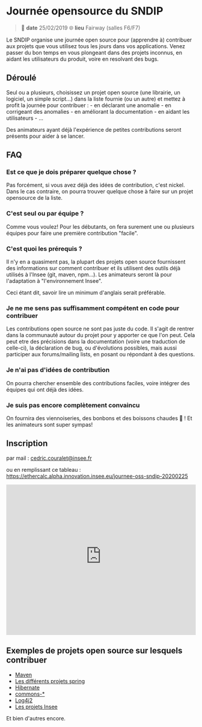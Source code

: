 # Journée opensource du SNDIP


> :calendar: **date** 25/02/2019
> :globe_with_meridians: **lieu** Fairway (salles F6/F7)

Le SNDIP organise une journée open source pour (apprendre à) contribuer aux projets que vous utilisez tous les jours dans vos applications.
Venez passer du bon temps en vous plongeant dans des projets inconnus, en aidant les utilisateurs du produit, voire en resolvant des bugs.

## Déroulé 

Seul ou a plusieurs, choisissez un projet open source (une librairie, un logiciel, un simple script...) dans la liste fournie (ou un autre) et mettez à profit la journée pour contribuer : 
    - en déclarant une anomalie
    - en corrigeant des anomalies
    - en améliorant la documentation
    - en aidant les utilisateurs
    - ...
    
Des animateurs ayant déjà l'expérience de petites contributions seront présents pour aider à se lancer.

## FAQ

### Est ce que je dois préparer quelque chose ?

Pas forcément, si vous avez déjà des idées de contribution, c'est nickel. Dans le cas contraire, on pourra trouver quelque chose à faire sur un projet opensource de la liste.

### C'est seul ou par équipe ?

Comme vous voulez! Pour les débutants, on fera surement une ou plusieurs équipes pour faire une première contribution "facile".

### C'est quoi les prérequis ?

Il n'y en a quasiment pas, la plupart des projets open source fournissent des informations sur comment contribuer et ils utilisent des outils déjà utilisés à l'Insee (git, maven, npm...). Les animateurs seront là pour l'adaptation à "l'environnement Insee".

Ceci étant dit, savoir lire un minimum d'anglais serait préférable.

### Je ne me sens pas suffisamment compétent en code pour contribuer

Les contributions open source ne sont pas juste du code. Il s'agit de rentrer dans la communauté autour du projet pour y apporter ce que l'on peut. Cela peut etre des précisions dans la documentation (voire une traduction de celle-ci), la déclaration de bug, ou d'évolutions possibles, mais aussi participer aux forums/mailing lists, en posant ou répondant à des questions.

### Je n'ai pas d'idées de contribution

On pourra chercher ensemble des contributions faciles, voire intégrer des équipes qui ont déjà des idées.

### Je suis pas encore complètement convaincu

On fournira des viennoiseries, des bonbons et des boissons chaudes 🥐 ! Et les animateurs sont super sympas! 

## Inscription

par mail : cedric.couralet@insee.fr

ou en remplissant ce tableau : 
https://ethercalc.alpha.innovation.insee.eu/journee-oss-sndip-20200225

<iframe src="https://ethercalc.alpha.innovation.insee.eu/journee-oss-sndip-20200225/view" width="100%" height="400" frameborder=0 ></iframe>


## Exemples de projets open source sur lesquels contribuer

* [Maven](http://maven.apache.org/guides/development/guide-helping.html)
* [Les différents projets spring](https://github.com/spring-projects/spring-framework/blob/master/CONTRIBUTING.md)
* [Hibernate](https://hibernate.org/community/#contribute)
* [commons-* ](https://commons.apache.org/volunteering.html)
* [Log4j2](https://logging.apache.org/log4j/2.x/guidelines.html)
* [Les projets Insee](https://github.com/inseefr) 

Et bien d'autres encore.





